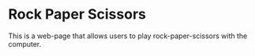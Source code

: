 # Rock Paper Scissors

This is a web-page that allows users to play rock-paper-scissors with the computer.
